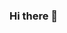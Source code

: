 ### Hi there 👋

<!--
**tania0808/tania0808** is a ✨ _special_ ✨ repository because its `README.md` (this file) appears on your GitHub profile.

Here are some ideas to get you started:
<svg xmlns="http://www.w3.org/2000/svg" viewBox="0 0 128 128"><path fill="#ccc" d="M33.427 71.28V58.318h1.677l7.932 10.442V58.318h1.585V71.28h-1.677l-7.93-10.533V71.28zm24.064-.508c-1.045.399-2.172.599-3.381.599-4.694 0-7.042-2.251-7.042-6.753 0-4.26 2.266-6.391 6.797-6.391 1.301 0 2.509.182 3.626.545v1.45a9.653 9.653 0 00-3.444-.635c-3.534 0-5.301 1.678-5.301 5.03 0 3.595 1.738 5.394 5.22 5.394.556 0 1.172-.073 1.85-.219v-4.404h1.676v5.384h-.001zm2.675-4.495v-7.958h1.676v7.958c0 2.489 1.239 3.735 3.717 3.735 2.477 0 3.716-1.246 3.716-3.735v-7.958h1.677v7.958c0 3.396-1.798 5.095-5.393 5.095s-5.393-1.698-5.393-5.095zm15.453-7.959v11.603H82.4v1.359h-8.457V58.318zm9.2 12.962h-1.74l6.444-14.671 6.445 14.671H94.11l-1.677-4.079h-4.287l.462-1.358h3.264l-2.421-5.874zm12.916 0V58.318h5.529c2.466 0 3.698 1.037 3.698 3.109 0 1.687-1.205 2.935-3.616 3.743l4.45 6.109h-2.212l-4.123-5.828v-1.096c2.477-.394 3.715-1.346 3.715-2.855 0-1.196-.688-1.795-2.065-1.795h-3.699V71.28h-1.677zm16.343-12.962v9.228c0 2.489-1.465 3.734-4.396 3.734v-1.359c1.813 0 2.72-.793 2.72-2.375v-9.228h1.676zm2.991 12.509v-1.541c1.36.483 2.828.726 4.405.726 2.23 0 3.346-.815 3.346-2.449 0-1.387-.823-2.084-2.467-2.084h-1.668c-2.713 0-4.07-1.177-4.07-3.534 0-2.478 1.738-3.717 5.214-3.717 1.51 0 2.915.183 4.214.545v1.541c-1.3-.484-2.704-.727-4.214-.727-2.357 0-3.535.786-3.535 2.357 0 1.39.797 2.084 2.392 2.084h1.668c2.761 0 4.143 1.18 4.143 3.534 0 2.539-1.674 3.809-5.021 3.809-1.579 0-3.046-.182-4.407-.544z"/><path d="M33.852 70.856v-12.96h1.676l7.931 10.441V57.896h1.587v12.96h-1.677l-7.931-10.533v10.533zm24.064-.507c-1.045.399-2.172.599-3.381.599-4.694 0-7.043-2.25-7.043-6.752 0-4.261 2.267-6.392 6.799-6.392 1.299 0 2.508.183 3.625.545v1.45a9.653 9.653 0 00-3.444-.635c-3.534 0-5.302 1.678-5.302 5.03 0 3.596 1.74 5.394 5.221 5.394.556 0 1.173-.072 1.85-.218v-4.405h1.676v5.384h-.001zm2.674-4.495v-7.959h1.676v7.958c0 2.489 1.239 3.735 3.717 3.735s3.717-1.246 3.717-3.735v-7.958h1.676v7.958c0 3.397-1.797 5.095-5.393 5.095s-5.393-1.698-5.393-5.094zm15.453-7.959v11.602h6.78v1.359h-8.456V57.895zm9.201 12.961h-1.741l6.445-14.671 6.445 14.671h-1.86l-1.677-4.079H88.57l.463-1.359h3.262l-2.42-5.874zm12.915 0v-12.96h5.529c2.466 0 3.697 1.036 3.697 3.108 0 1.686-1.204 2.935-3.615 3.743l4.45 6.109h-2.212l-4.123-5.827v-1.098c2.477-.394 3.716-1.345 3.716-2.855 0-1.196-.689-1.794-2.067-1.794h-3.698v11.574h-1.677z"/><path fill="#A6120D" d="M114.502 57.895v9.228c0 2.49-1.465 3.734-4.396 3.734v-1.359c1.813 0 2.72-.793 2.72-2.375v-9.228h1.676zm2.991 12.508v-1.541c1.36.482 2.827.726 4.405.726 2.229 0 3.345-.816 3.345-2.448 0-1.389-.822-2.084-2.466-2.084h-1.668c-2.713 0-4.07-1.179-4.07-3.535 0-2.478 1.737-3.717 5.213-3.717 1.511 0 2.915.183 4.215.544v1.542c-1.3-.484-2.704-.727-4.215-.727-2.356 0-3.535.786-3.535 2.357 0 1.389.797 2.084 2.393 2.084h1.668c2.761 0 4.143 1.179 4.143 3.535 0 2.538-1.674 3.808-5.022 3.808-1.578 0-3.046-.182-4.406-.544z"/><path fill="#B3B3B3" d="M16.218 47.913L1.08 53.24l2.392 19.833 12.762 7.014 12.828-7.108 2.391-19.833z"/><path fill="#A6120D" d="M29.942 54.292L16.183 49.6v28.811l11.531-6.382z"/><path fill="#DD1B16" d="M2.778 54.377l2.051 17.737 11.354 6.297V49.6z"/><path fill="#F2F2F2" d="M19.971 64.938l-3.788 1.771H12.19l-1.877 4.694-3.49.064 9.359-20.821 3.789 14.292zm-.367-.892l-3.396-6.724-2.786 6.608h2.761l3.421.116z"/><path fill="#B3B3B3" d="M16.183 50.646l.024 6.676 3.162 6.614h-3.18l-.006 2.769 4.395.004 2.055 4.759 3.34.062z"/></svg>
- 🔭 I’m currently working on ...
- 🌱 I’m currently learning ...
- 👯 I’m looking to collaborate on ...
- 🤔 I’m looking for help with ...
- 💬 Ask me about ...
- 📫 How to reach me: ...
- 😄 Pronouns: ...
- ⚡ Fun fact: ...
-->
